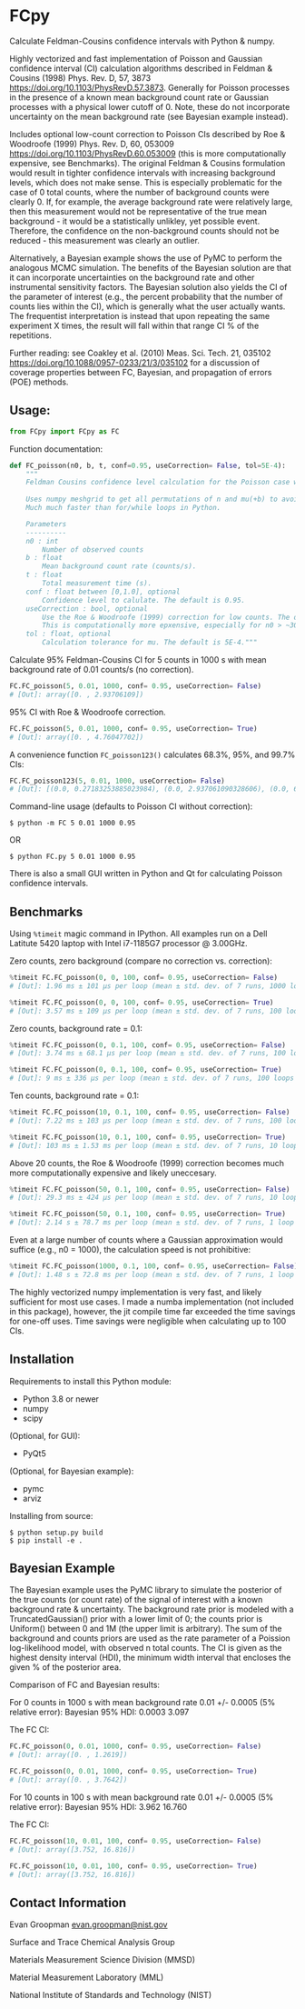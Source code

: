 # FCpy

Calculate Feldman-Cousins confidence intervals with Python & numpy. 

Highly vectorized and fast implementation of Poisson and Gaussian confidence interval (CI) calculation algorithms described in Feldman & Cousins (1998) Phys. Rev. D, 57, 3873 https://doi.org/10.1103/PhysRevD.57.3873. Generally for Poisson processes in the presence of a known mean background count rate or Gaussian processes with a physical lower cutoff of 0. Note, these do not incorporate uncertainty on the mean background rate (see Bayesian example instead).

Includes optional low-count correction to Poisson CIs described by Roe & Woodroofe (1999) Phys. Rev. D, 60, 053009 https://doi.org/10.1103/PhysRevD.60.053009 (this is more computationally expensive, see Benchmarks). The original Feldman & Cousins formulation would result in tighter confidence intervals with increasing background levels, which does not make sense. This is especially problematic for the case of 0 total counts, where the number of background counts were clearly 0. If, for example, the average background rate were relatively large, then this measurement would not be representative of the true mean background - it would be a statistically unlikley, yet possible event. Therefore, the confidence on the non-background counts should not be reduced - this measurement was clearly an outlier.

Alternatively, a Bayesian example shows the use of PyMC to perform the analogous MCMC simulation. The benefits of the Bayesian solution are that it can incorporate uncertainties on the background rate and other instrumental sensitivity factors. The Bayesian solution also yields the CI of the parameter of interest (e.g., the percent probability that the number of counts lies within the CI), which is generally what the user actually wants. The frequentist interpretation is instead that upon repeating the same experiment X times, the result will fall within that range CI % of the repetitions.

Further reading: see Coakley et al. (2010) Meas. Sci. Tech. 21, 035102 https://doi.org/10.1088/0957-0233/21/3/035102 for a discussion of coverage properties between FC, Bayesian, and propagation of errors (POE) methods.


## Usage:

```python
from FCpy import FCpy as FC
```

Function documentation:
```python
def FC_poisson(n0, b, t, conf=0.95, useCorrection= False, tol=5E-4):
    """
    Feldman Cousins confidence level calculation for the Poisson case with known mean background.
    
    Uses numpy meshgrid to get all permutations of n and mu(+b) to avoid explicit loops.
    Much much faster than for/while loops in Python.

    Parameters
    ----------
    n0 : int
        Number of observed counts
    b : float
        Mean background count rate (counts/s).
    t : float
        Total measurement time (s).
    conf : float between [0,1.0], optional
        Confidence level to calulate. The default is 0.95.
    useCorrection : bool, optional
        Use the Roe & Woodroofe (1999) correction for low counts. The default is False.
        This is computationally more epxensive, especially for n0 > ~30
    tol : float, optional
        Calculation tolerance for mu. The default is 5E-4."""
```

Calculate 95% Feldman-Cousins CI for 5 counts in 1000 s with mean background rate of 0.01 counts/s (no correction).
```python
FC.FC_poisson(5, 0.01, 1000, conf= 0.95, useCorrection= False)
# [Out]: array([0. , 2.93706109])
```

95% CI with Roe & Woodroofe correction.
```python
FC.FC_poisson(5, 0.01, 1000, conf= 0.95, useCorrection= True)
# [Out]: array([0. , 4.76047702])
```

A convenience function ```FC_poisson123()``` calculates 68.3%, 95%, and 99.7% CIs:

```python
FC.FC_poisson123(5, 0.01, 1000, useCorrection= False)
# [Out]: [(0.0, 0.27183253885023984), (0.0, 2.937061090328606), (0.0, 6.40224918079424)]
```

Command-line usage (defaults to Poisson CI without correction):

```shell
$ python -m FC 5 0.01 1000 0.95
```

OR

```shell
$ python FC.py 5 0.01 1000 0.95
```

There is also a small GUI written in Python and Qt for calculating Poisson confidence intervals.


## Benchmarks

Using ```%timeit``` magic command in IPython. All examples run on a Dell Latitute 5420 laptop with Intel i7-1185G7 processor @ 3.00GHz.

Zero counts, zero background (compare no correction vs. correction):

```python
%timeit FC.FC_poisson(0, 0, 100, conf= 0.95, useCorrection= False)
# [Out]: 1.96 ms ± 101 µs per loop (mean ± std. dev. of 7 runs, 1000 loops each)
```

```python
%timeit FC.FC_poisson(0, 0, 100, conf= 0.95, useCorrection= True)
# [Out]: 3.57 ms ± 109 µs per loop (mean ± std. dev. of 7 runs, 100 loops each)
```

Zero counts, background rate = 0.1:

```python
%timeit FC.FC_poisson(0, 0.1, 100, conf= 0.95, useCorrection= False)
# [Out]: 3.74 ms ± 68.1 µs per loop (mean ± std. dev. of 7 runs, 100 loops each)
```

```python
%timeit FC.FC_poisson(0, 0.1, 100, conf= 0.95, useCorrection= True)
# [Out]: 9 ms ± 336 µs per loop (mean ± std. dev. of 7 runs, 100 loops each)
```

Ten counts, background rate = 0.1:

```python
%timeit FC.FC_poisson(10, 0.1, 100, conf= 0.95, useCorrection= False)
# [Out]: 7.22 ms ± 103 µs per loop (mean ± std. dev. of 7 runs, 100 loops each)
```

```python
%timeit FC.FC_poisson(10, 0.1, 100, conf= 0.95, useCorrection= True)
# [Out]: 103 ms ± 1.53 ms per loop (mean ± std. dev. of 7 runs, 10 loops each)
```

Above 20 counts, the Roe & Woodroofe (1999) correction becomes much more computationally expensive and likely uneccesary.

```python
%timeit FC.FC_poisson(50, 0.1, 100, conf= 0.95, useCorrection= False)
# [Out]: 29.3 ms ± 424 µs per loop (mean ± std. dev. of 7 runs, 10 loops each)
```

```python
%timeit FC.FC_poisson(50, 0.1, 100, conf= 0.95, useCorrection= True)
# [Out]: 2.14 s ± 78.7 ms per loop (mean ± std. dev. of 7 runs, 1 loop each)
```

Even at a large number of counts where a Gaussian approximation would suffice (e.g., n0 = 1000), the calculation speed is not prohibitive:

```python
%timeit FC.FC_poisson(1000, 0.1, 100, conf= 0.95, useCorrection= False)
# [Out]: 1.48 s ± 72.8 ms per loop (mean ± std. dev. of 7 runs, 1 loop each)
```

The highly vectorized numpy implementation is very fast, and likely sufficient for most use cases. I made a numba implementation (not included in this package), however, the jit compile time far exceeded the time savings for one-off uses. Time savings were negligible when calculating up to 100 CIs. 


## Installation

Requirements to install this Python module:

-   Python 3.8 or newer
-   numpy
-   scipy

(Optional, for GUI):

-   PyQt5

(Optional, for Bayesian example):
-   pymc
-   arviz

Installing from source:

```shell
$ python setup.py build
$ pip install -e .
```

## Bayesian Example

The Bayesian example uses the PyMC library to simulate the posterior of the true counts (or count rate) of the signal of interest with a known background rate & uncertainty. The background rate prior is modeled with a TruncatedGaussian() prior with a lower limit of 0; the counts prior is Uniform() between 0 and 1M (the upper limit is arbitrary). The sum of the background and counts priors are used as the rate parameter of a Poission log-likelihood model, with observed n total counts. The CI is given as the highest density interval (HDI), the minimum width interval that encloses the given % of the posterior area.

Comparison of FC and Bayesian results:

For 0 counts in 1000 s with mean background rate 0.01 +/- 0.0005 (5% relative error):
Bayesian 95% HDI: 0.0003 3.097

The FC CI:
```python
FC.FC_poisson(0, 0.01, 1000, conf= 0.95, useCorrection= False)
# [Out]: array([0. , 1.2619])
```

```python
FC.FC_poisson(0, 0.01, 1000, conf= 0.95, useCorrection= True)
# [Out]: array([0. , 3.7642])
```

For 10 counts in 100 s with mean background rate 0.01 +/- 0.0005 (5% relative error):
Bayesian 95% HDI: 3.962 16.760

The FC CI:
```python
FC.FC_poisson(10, 0.01, 100, conf= 0.95, useCorrection= False)
# [Out]: array([3.752, 16.816])
```

```python
FC.FC_poisson(10, 0.01, 100, conf= 0.95, useCorrection= True)
# [Out]: array([3.752, 16.816])
```


## Contact Information
Evan Groopman <evan.groopman@nist.gov>

Surface and Trace Chemical Analysis Group

Materials Measurement Science Division (MMSD)

Material Measurement Laboratory (MML)

National Institute of Standards and Technology (NIST)
